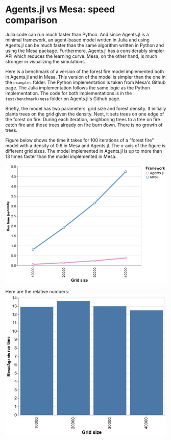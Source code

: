 # Agents.jl vs Mesa: speed comparison

Julia code can run much faster than Python. And since Agents.jl is a minimal framework, an agent-based model written in Julia and using Agents.jl can be much faster than the same algorithm written in Python and using the Mesa package. Furthermore, Agents.jl has a considerably simpler API which reduces the learning curve. Mesa, on the other hand, is much stronger in visualizing the simulations.

Here is a benchmark of a version of the forest fire model implemented both in Agents.jl and in Mesa. This version of the model is simpler than the one in the `examples` folder. The Python implementation is taken from Mesa's Github page. The Julia implementation follows the same logic as the Python implementation. The code for both implementations is in the `test/benchmark/mesa` folder on Agents.jl's Github page.

Briefly, the model has two parameters: grid size and forest density. It initially plants trees on the grid given the density. Next, it sets trees on one edge of the forest on fire. During each iteration, neighboring trees to a tree on fire catch fire and those trees already on fire burn down. There is no growth of trees.

Figure below shows the time it takes for 100 iterations of a "forest fire" model with a density of 0.6 in Mesa and Agents.jl. The x-axis of the figure is different grid sizes. The model implemented in Agents.jl is up to more than 13 times faster than the model implemented in Mesa.

![Speed comparison of a version of "forest fire" model in Agents.jl vs Mesa.](benchmark01.png)

Here are the relative numbers:
![Relative speed comparison of a version of "forest fire" model in Agents.jl vs Mesa.](benchmark02.png)
